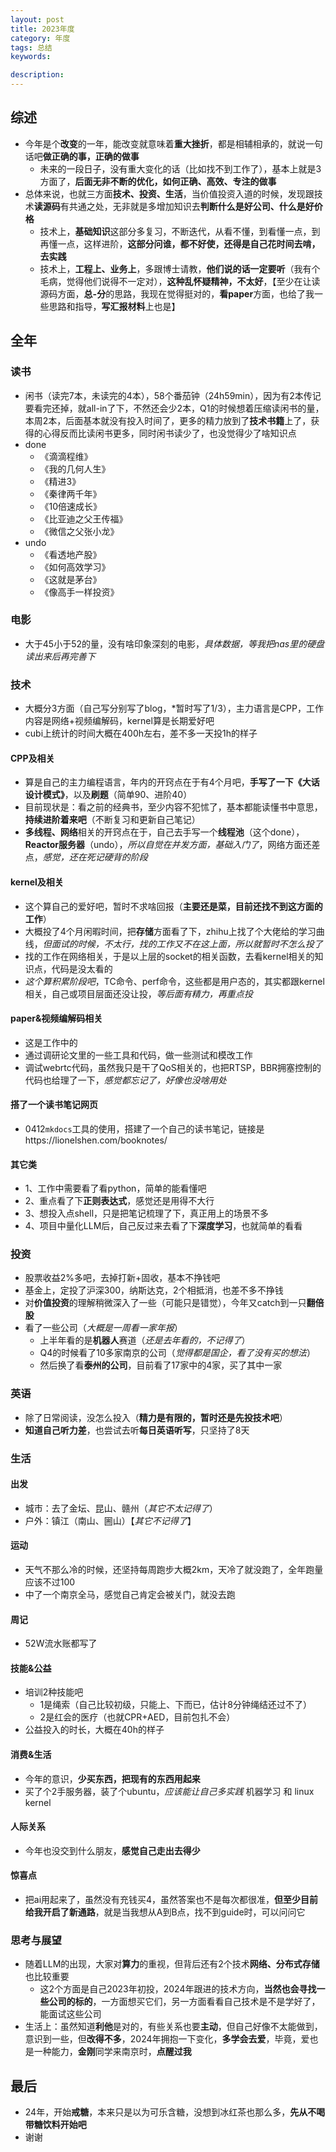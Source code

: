 ```yaml
---
layout: post    
title: 2023年度   
category: 年度       
tags: 总结     
keywords:   

description:   
---  
```


##  综述

+ 今年是个**改变**的一年，能改变就意味着**重大挫折**，都是相辅相承的，就说一句话吧**做正确的事，正确的做事**
  + 未来的一段日子，没有重大变化的话（比如找不到工作了），基本上就是3方面了，**后面无非不断的优化，如何正确、高效、专注的做事**
+ 总体来说，也就三方面**技术、投资、生活**，当价值投资入道的时候，发现跟技术**读源码**有共通之处，无非就是多增加知识去**判断什么是好公司、什么是好价格**
  + 技术上，**基础知识**这部分多复习，不断迭代，从看不懂，到看懂一点，到再懂一点，这样进阶，**这部分问谁，都不好使，还得是自己花时间去啃，去实践**
  + 技术上，**工程上、业务上**，多跟博士请教，**他们说的话一定要听**（我有个毛病，觉得他们说得不一定对），**这种乱怀疑精神，不太好**，【至少在让读源码方面，**总-分**的思路，我现在觉得挺对的，**看paper**方面，也给了我一些思路和指导，**写汇报材料**上也是】

##  全年

### 读书

+ 闲书（读完7本，未读完的4本），58个番茄钟（24h59min），因为有2本传记要看完还掉，就all-in了下，不然还会少2本，Q1的时候想着压缩读闲书的量，本周2本，后面基本就没有投入时间了，更多的精力放到了**技术书籍**上了，获得的心得反而比读闲书更多，同时闲书读少了，也没觉得少了啥知识点
+ done
  + 《滴滴程维》
  + 《我的几何人生》
  +  《精进3》
  + 《秦律两千年》
  + 《10倍速成长》
  + 《比亚迪之父王传福》
  + 《微信之父张小龙》
+ undo
  + 《看透地产股》
  + 《如何高效学习》
  + 《这就是茅台》
  + 《像高手一样投资》

### 电影

+ 大于45小于52的量，没有啥印象深刻的电影，*具体数据，等我把nas里的硬盘读出来后再完善下*

### 技术

+ 大概分3方面（自己写分别写了blog，*暂时写了1/3），主力语言是CPP，工作内容是网络+视频编解码，kernel算是长期爱好吧
+ cubi上统计的时间大概在400h左右，差不多一天投1h的样子

#### CPP及相关

+ 算是自己的主力编程语言，年内的开窍点在于有4个月吧，**手写了一下《大话设计模式》**，以及**刷题**（简单90、进阶40）
+ 目前现状是：看之前的经典书，至少内容不犯怵了，基本都能读懂书中意思，**持续进阶着来吧**（不断复习和更新自己笔记）
+ **多线程、网络**相关的开窍点在于，自己去手写一个**线程池**（这个done），**Reactor服务器**（undo），*所以自觉在并发方面，基础入门了*，网络方面还差点，*感觉，还在死记硬背的阶段*

#### kernel及相关

+ 这个算自己的爱好吧，暂时不求啥回报（**主要还是菜，目前还找不到这方面的工作**）
+ 大概投了4个月闲暇时间，把**存储**方面看了下，zhihu上找了个大佬给的学习曲线，*但面试的时候，不太行，找的工作又不在这上面，所以就暂时不怎么投了*
+ 找的工作在网络相关，于是以上层的socket的相关函数，去看kernel相关的知识点，代码是没太看的
+ *这个算积累阶段吧*，TC命令、perf命令，这些都是用户态的，其实都跟kernel相关，自己或项目层面还没让投，*等后面有精力，再重点投*

#### paper&视频编解码相关

+ 这是工作中的
+ 通过调研论文里的一些工具和代码，做一些测试和模改工作
+ 调试webrtc代码，虽然我只是干了QoS相关的，也把RTSP，BBR拥塞控制的代码也给理了一下，*感觉都忘记了，好像也没啥用处*

#### 搭了一个读书笔记网页

+ 0412`mkdocs`工具的使用，搭建了一个自己的读书笔记，链接是https://lionelshen.com/booknotes/

#### 其它类

+ 1、工作中需要看了看python，简单的能看懂吧
+ 2、重点看了下**正则表达式**，感觉还是用得不大行
+ 3、想投入点shell，只是把笔记梳理了下，真正用上的场景不多
+ 4、项目中量化LLM后，自己反过来去看了下**深度学习**，也就简单的看看

### 投资

+ 股票收益2%多吧，去掉打新+固收，基本不挣钱吧
+ 基金上，定投了沪深300，纳斯达克，2个相抵消，也差不多不挣钱
+ 对**价值投资**的理解稍微深入了一些（可能只是错觉），今年又catch到一只**翻倍股**
+ 看了一些公司（*大概是一周看一家年报*）
  + 上半年看的是**机器人**赛道（*还是去年看的，不记得了*）
  + Q4的时候看了10多家南京的公司（*觉得都是国企，看了没有买的想法*）
  + 然后换了看**泰州的公司**，目前看了17家中的4家，买了其中一家

### 英语

+ 除了日常阅读，没怎么投入（**精力是有限的，暂时还是先投技术吧**）
+ **知道自己听力差**，也尝试去听**每日英语听写**，只坚持了8天

### 生活

#### 出发

+ 城市：去了金坛、昆山、赣州（*其它不太记得了*）
+ 户外：镇江（南山、圌山）【*其它不记得了*】

#### 运动

+ 天气不那么冷的时候，还坚持每周跑步大概2km，天冷了就没跑了，全年跑量应该不过100
+ 中了一个南京全马，感觉自己肯定会被关门，就没去跑

#### 周记

+ 52W流水账都写了

#### 技能&公益

+ 培训2种技能吧
  + 1是绳索（自己比较初级，只能上、下而已，估计8分钟绳结还过不了）
  + 2是红会的医疗（也就CPR+AED，目前包扎不会）
+ 公益投入的时长，大概在40h的样子

#### 消费&生活

+ 今年的意识，**少买东西，把现有的东西用起来**
+ 买了个2手服务器，装了个ubuntu，*应该能让自己多实践* 机器学习 和 linux kernel

#### 人际关系

+ 今年也没交到什么朋友，**感觉自己走出去得少**

#### 惊喜点

+ 把ai用起来了，虽然没有充钱买4，虽然答案也不是每次都很准，**但至少目前给我开启了新通路**，就是当我想从A到B点，找不到guide时，可以问问它

### 思考与展望

+ 随着LLM的出现，大家对**算力**的重视，但背后还有2个技术**网络、分布式存储**也比较重要
  + 这2个方面是自己2023年初投，2024年跟进的技术方向，**当然也会寻找一些公司的标的**，一方面想买它们，另一方面看看自己技术是不是学好了，能面试这些公司
+ 生活上：虽然知道**利他**是对的，有些关系也要**主动**，但自己好像不太能做到，意识到一些，但**改得不多**，2024年拥抱一下变化，**多学会去爱**，毕竟，爱也是一种能力，**金刚**同学来南京时，**点醒过我**

##  最后

+ 24年，开始**戒糖**，本来只是以为可乐含糖，没想到冰红茶也那么多，**先从不喝带糖饮料开始吧**
+ 谢谢
